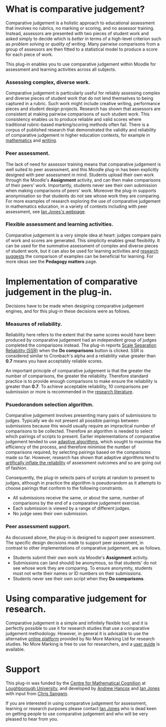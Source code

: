 # What is comparative judgement?
Comparative judgement is a holistic approach to educational assessment that involves no rubrics, no marking or scoring, and no assessor training. Instead, assessors are presented with two pieces of student work and asked simply to decide which is *better* in terms of a high-level criterion such as *problem solving* or *quality of writing*. Many pairwise comparisons from a group of assessors are then fitted to a statistical model to produce a score for each piece of work.

This plug-in enables you to use comparative judgement within Moodle for assessment and learning activities across all subjects.

### Assessing complex, diverse work.
Comparative judgement is particularly useful for reliably assessing complex and diverse pieces of student work that do not lend themselves to being captured in a rubric. Such work might include creative writing, performance pieces and student design projects. Research has shown that assessors are consistent at making pairwise comparisons of such student work. This consistency enables us to produce reliable and valid scores where traditional rubric-based marking/scoring methods often fail. There is a corpus of published research that demonstrated the validity and reliability of comparative judgement in higher education contexts, for example in [mathematics](http://dx.doi.org/10.1080/03075079.2013.821974) and [writing](http://dx.doi.org/10.1080/03075079.2013.821974). 

### Peer assessment.
The lack of need for assessor training means that comparative judgement is well suited to peer assessment, and this Moodle plug-in has been explicitly designed with peer assessment in mind. Students upload their own work through the Moodle's **Assignment** activity, and can then make comparisons of their peers' work. Importantly, students never see their own submission when making comparisons of peers' work. Moreover the plug-in supports anonymisation so that students do not see whose work they are comparing. For more examples of research exploring the use of comparative judgement in mathematics education, in a variety of contexts including with peer assessment, see [Ian Jones's webpage](https://iansajones.wordpress.com). 

### Flexible assessment and learning activities.
Comparative judgement is a very simple idea at heart: judges compare pairs of work and scores are generated. This simplicity enables great flexibility. It can be used for the summative assessment of complex and diverse pieces of student work, but it can also be used for learning activities and [research suggests](https://doi.org/10.1016/j.cogpsych.2012.03.003) the comparison of examples can be beneficial for learning. For more ideas see the **Pedagogy matters** page.

# Implementation of comparative judgement in the plug-in.
Decisions have to be made when designing comparative judgement engines, and for this plug-in these decisions were as follows.

### Measures of reliability.
Reliability here refers to the extent that the same scores would have been produced by comparative judgement had an independent group of judges completed the comparisons instead. The plug-in reports [Scale Separation Reliability (SSR)](https://doi.org/10.1080/0969594X.2019.1602027) when the **Do comparisons** button is clicked. SSR is considered similar to Cronbach's alpha and a reliability value greater than **0.7** means you have acceptably reliable scores.

An important principle of comparative judgement is that the greater the number of comparisons, the greater the reliability. Therefore standard practice is to provide enough comparisons to make ensure the reliability is greater than **0.7**. To achieve acceptable reliability, 10 comparisons per submission or more is recommended in the [research literature](https://doi.org/10.1080/0969594X.2019.1602027). 

### Psuedorandom selection algorithm.
Comparative judgement involves presenting many pairs of submissions to judges. Typically we do not present all possible pairings between submissions because this would usually require an impractical number of comparisons to be collected. Therefore an algorithm is needed to select which pairings of scripts to present. Earlier implementations of comparative judgement tended to use [adaptive algorithms](https://doi.org/10.1080/0969594X.2012.665354), which sought to maximise the efficiency of the process, and therefore minimise the number of comparisons required, by selecting pairings based on the comparisons made so far. However, research has shown that adaptive algorithms tend to [artifically inflate the reliability](https://doi.org/10.1080/0969594X.2017.1418734) of assessment outcomes and so are going out of fashion. 

Consequently, the plug-in selects pairs of scripts at random to present to judges, although in practice the algorithm is pseudorandom as it attempts to choose pairings that conform to the following constraints.
* All submissions receive the same, or about the same, number of comparisons by the end of a comparative judgement exercise. 
* Each submission is viewed by a range of different judges.
* No judge sees their own submission.

### Peer assessment support.
As discussed above, the plug-in is designed to support peer assessment. The specific design decisions made to support peer assessment, in contrast to other implementations of comparative judgement, are as follows.
* Students submit their own work via Moodle's **Assignment** activity.
* Submissions can (and should) be anonymous, so that students' do not see whose work they are comparing. To ensure anonymity, students must not write their names or ID numbers on their submissions. 
* Students never see their own script when they **Do comparisons**.

# Using comparative judgement for research.
Comparative judgement is a simple and infinitely flexible tool, and it is perfectly possible to use it for research studies that use a comparative judgement methodology. However, in general it is advisable to use the alternative [online platform](https://www.nomoremarking.com) provided by No More Marking Ltd for research studies. No More Marking is free to use for researchers, and a [user guide](https://www.notion.so/nmm/No-More-Marking-for-researchers-70cb4eec46d547cd91c65ff2066d415f) is available.

# Support
This plug-in was funded by the [Centre for Mathematical Cognition](https://www.lboro.ac.uk/research/cmc/) at [Loughborough University](https://www.lboro.ac.uk), and developed by [Andrew Hancox](https://uk.linkedin.com/in/andrewdchancox) and [Ian Jones](https://www.lboro.ac.uk/departments/mec/staff/ian-jones/) with input from [Chris Sangwin](https://www.maths.ed.ac.uk/~csangwin/). 

If you are interested in using comparative judgement for assessment, learning or research purposes please contact [Ian Jones](https://www.lboro.ac.uk/departments/mec/staff/ian-jones/) who is dead keen on getting people to use comparative judgement and who will be very pleased to hear from you.
